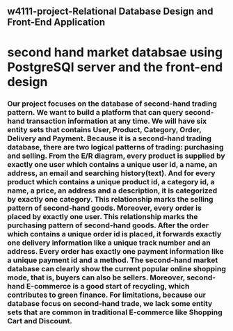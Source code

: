 ## w4111-project-Relational Database Design and Front-End Application
second hand market databsae using PostgreSQl server and the front-end design
===
### Our project focuses on the database of second-hand trading pattern. We want to build a platform that can query second-hand transaction information at any time. We will have six entity sets that contains User, Product, Category, Order, Delivery and Payment. Because it is a second-hand trading database, there are two logical patterns of trading: purchasing and selling. From the E/R diagram, every product is supplied by exactly one user which contains a unique user id, a name, an address, an email and searching history(text). And for every product which contains a unique product id, a category id, a name, a price, an address and a description, it is categorized by exactly one category. This relationship marks the selling pattern of second-hand goods. Moreover, every order is placed by exactly one user. This relationship marks the purchasing pattern of second-hand goods. After the order which contains a unique order id is placed, it forwards exactly one delivery information like a unique track number and an address. Every order has exactly one payment information like a unique payment id and a method. The second-hand market database can clearly show the current popular online shopping mode, that is, buyers can also be sellers. Moreover, second-hand E-commerce is a good start of recycling, which contributes to green finance. For limitations, because our database focus on second-hand trade, we lack some entity sets that are common in traditional E-commerce like Shopping Cart and Discount. 
